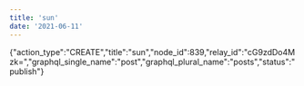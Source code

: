 ```yaml
---
title: 'sun'
date: '2021-06-11'
---
```


{"action_type":"CREATE","title":"sun","node_id":839,"relay_id":"cG9zdDo4Mzk=","graphql_single_name":"post","graphql_plural_name":"posts","status":"publish"}
